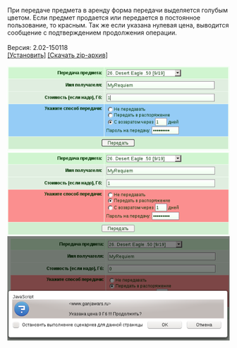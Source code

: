 При передаче предмета в аренду форма передачи выделяется голубым цветом. Если предмет продается или передается в постоянное пользование, то красным. Так же если указана нулевая цена, выводится сообщение с подтверждением продолжения операции.
<br>
<br>
Версия: 2.02-150118
<br>
[[Установить]](https://raw.githubusercontent.com/MyRequiem/comfortablePlayingInGW/master/separatedScripts/RentAndSale/rentAndSale.user.js) [[Скачать zip-архив]](https://raw.githubusercontent.com/MyRequiem/comfortablePlayingInGW/master/separatedScripts/RentAndSale/rentAndSale.user.js.zip)
<br>
<br>
![RentAndSale](https://raw.githubusercontent.com/MyRequiem/comfortablePlayingInGW/master/imgs/RentAndSale/screen1.png)
<br>
![RentAndSale](https://raw.githubusercontent.com/MyRequiem/comfortablePlayingInGW/master/imgs/RentAndSale/screen2.png)
<br>
![RentAndSale](https://raw.githubusercontent.com/MyRequiem/comfortablePlayingInGW/master/imgs/RentAndSale/screen3.png)
<br>
